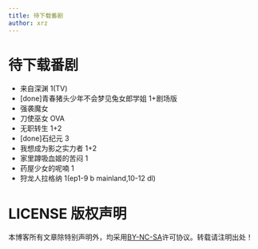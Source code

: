 ```yaml
---
title: 待下载番剧
author: xrz
---
```


# 待下载番剧

- 来自深渊 1(TV)
- [done]青春猪头少年不会梦见兔女郎学姐 1+剧场版
- 强袭魔女
- 刀使巫女 OVA
- 无职转生 1+2
- [done]石纪元 3
- 我想成为影之实力者 1+2
- 家里蹲吸血姬的苦闷 1
- 药屋少女的呢喃 1
- 狩龙人拉格纳 1(ep1-9 b mainland,10-12 dl)

# LICENSE 版权声明

本博客所有文章除特别声明外，均采用[BY-NC-SA](https://creativecommons.org/licenses/by-nc-sa/4.0/)许可协议。转载请注明出处！